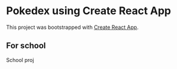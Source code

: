 # Pokedex using Create React App

This project was bootstrapped with [Create React App](https://github.com/facebook/create-react-app).

## For school

School proj
